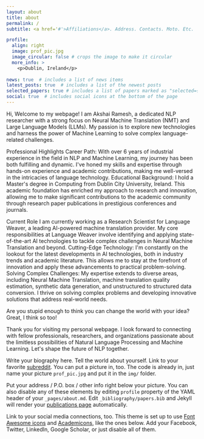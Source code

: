 ```yaml
---
layout: about
title: about
permalink: /
subtitle: <a href='#'>Affiliations</a>. Address. Contacts. Moto. Etc.

profile:
  align: right
  image: prof_pic.jpg
  image_circular: false # crops the image to make it circular
  more_info: >
    <p>Dublin, Ireland</p>
    
news: true  # includes a list of news items
latest_posts: true  # includes a list of the newest posts
selected_papers: true # includes a list of papers marked as "selected={true}"
social: true  # includes social icons at the bottom of the page
---
```


Hi, Welcome to my webpage! I am Akshai Ramesh, a dedicated NLP researcher with a strong focus on Neural Machine Translation (NMT) and Large Language Models (LLMs).  My passion is to explore new technologies and harness the power of Machine Learning to solve complex language-related challenges.

Professional Highlights
Career Path: With over 6 years of industrial experience in the field in NLP and Machine Learning, my journey has been both fulfilling and dynamic. I've honed my skills and expertise through hands-on experience and academic contributions, making me well-versed in the intricacies of language technology.
Educational Background: I hold a Master's degree in Computing from Dublin City University, Ireland. This academic foundation has enriched my approach to research and innovation, allowing me to make significant contributions to the academic community through research paper publications in prestigious conferences and journals.

Current Role
I am currently working as  a Research Scientist for Language Weaver, a leading AI-powered machine translation provider. My core responsibilities at Language Weaver involve identifying and applying state-of-the-art AI technologies to tackle complex challenges in Neural Machine Translation and beyond.
Cutting-Edge Technology: I'm constantly on the lookout for the latest developments in AI technologies, both in industry trends and academic literature. This allows me to stay at the forefront of innovation and apply these advancements to practical problem-solving.
Solving Complex Challenges: My expertise extends to diverse areas, including Neural Machine Translation, machine translation quality estimation, synthetic data generation, and unstructured to structured data conversion. I thrive on solving complex problems and developing innovative solutions that address real-world needs.

Are you stupid enough to think you can change the world with your idea? Great, I think so too!


Thank you for visiting my personal webpage. I look forward to connecting with fellow professionals, researchers, and organizations passionate about the limitless possibilities of Natural Language Processing and Machine Learning. Let's shape the future of NLP together.

Write your biography here. Tell the world about yourself. Link to your favorite [subreddit](http://reddit.com). You can put a picture in, too. The code is already in, just name your picture `prof_pic.jpg` and put it in the `img/` folder.

Put your address / P.O. box / other info right below your picture. You can also disable any of these elements by editing `profile` property of the YAML header of your `_pages/about.md`. Edit `_bibliography/papers.bib` and Jekyll will render your [publications page](/al-folio/publications/) automatically.

Link to your social media connections, too. This theme is set up to use [Font Awesome icons](http://fortawesome.github.io/Font-Awesome/) and [Academicons](https://jpswalsh.github.io/academicons/), like the ones below. Add your Facebook, Twitter, LinkedIn, Google Scholar, or just disable all of them.
